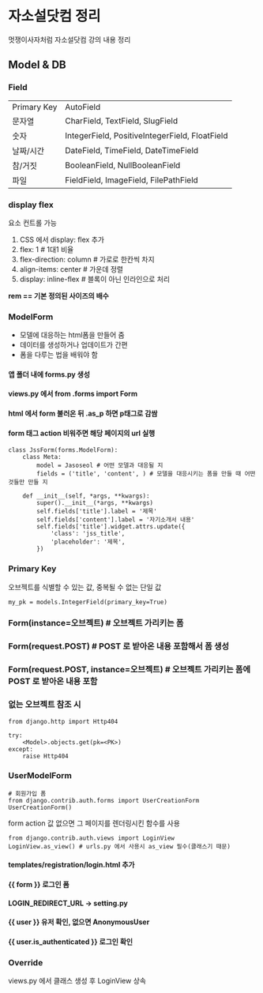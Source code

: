 # 자소설닷컴 정리
멋쟁이사자처럼 자소설닷컴 강의 내용 정리

## Model & DB
### Field
|||
|---|---|
| Primary Key | AutoField |
| 문자열 | CharField, TextField, SlugField |
| 숫자 | IntegerField, PositiveIntegerField, FloatField |
| 날짜/시간 | DateField, TimeField, DateTimeField |
| 참/거짓 | BooleanField, NullBooleanField |
| 파일 | FieldField, ImageField, FilePathField |

### display flex
요소 컨트롤 가능

1. CSS 에서 display: flex 추가
2. flex: 1 # 1대1 비율
3. flex-direction: column # 가로로 한칸씩 차지
4. align-items: center # 가운데 정렬
5. display: inline-flex # 블록이 아닌 인라인으로 처리

**rem == 기본 정의된 사이즈의 배수**

### ModelForm
* 모델에 대응하는 html폼을 만들어 줌
* 데이터를 생성하거나 업데이트가 간편
* 폼을 다루는 법을 배워야 함

#### 앱 폴더 내에 forms.py 생성
#### views.py 에서 from .forms import Form
#### html 에서 form 불러온 뒤 .as_p 하면 p태그로 감쌈
#### form 태그 action 비워주면 해당 페이지의 url 실행

```
class JssForm(forms.ModelForm):
    class Meta:
        model = Jasoseol # 어떤 모델과 대응될 지
        fields = ('title', 'content', ) # 모델을 대응시키는 폼을 만들 때 어떤 것들만 만들 지

    def __init__(self, *args, **kwargs):
        super().__init__(*args, **kwargs)
        self.fields['title'].label = '제목'
        self.fields['content'].label = '자기소개서 내용'
        self.fields['title'].widget.attrs.update({
            'class': 'jss_title',
            'placeholder': '제목',
        })
```

### Primary Key
오브젝트를 식별할 수 있는 값, 중복될 수 없는 단일 값
```
my_pk = models.IntegerField(primary_key=True)
```

### Form(instance=오브젝트) # 오브젝트 가리키는 폼
### Form(request.POST) # POST 로 받아온 내용 포함해서 폼 생성
### Form(request.POST, instance=오브젝트) # 오브젝트 가리키는 폼에 POST 로 받아온 내용 포함

### 없는 오브젝트 참조 시
```
from django.http import Http404

try:
    <Model>.objects.get(pk=<PK>)
except:
    raise Http404
```

### UserModelForm
```
# 회원가입 폼
from django.contrib.auth.forms import UserCreationForm
UserCreationForm()
```
form action 값 없으면 그 페이지를 렌더링시킨 함수를 사용

```
from django.contrib.auth.views import LoginView
LoginView.as_view() # urls.py 에서 사용시 as_view 필수(클래스기 때문)
```

#### templates/registration/login.html 추가
#### {{ form }} 로그인 폼
#### LOGIN_REDIRECT_URL -> setting.py
#### {{ user }} 유저 확인, 없으면 AnonymousUser
#### {{ user.is_authenticated }} 로그인 확인

### Override
views.py 에서 클래스 생성 후 LoginView 상속